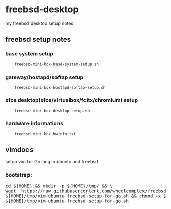 # freebsd-desktop
my freebsd desktop setup notes

## freebsd setup notes

### base system setup
        freebsd-mini-box-base-system-setup.sh

### gateway/hostapd/softap setup
        freebsd-mini-box-hostapd-softap-setup.sh

### xfce desktop(xfce/virtualbox/fcitx/chromium) setup
        freebsd-mini-box-desktop-setup.sh

### hardware informations
        freebsd-mini-box-hwinfo.txt

## vimdocs

setup vim for Go lang in ubuntu and freebsd

### bootstrap:
<pre>
cd ${HOME} && mkdir -p ${HOME}/tmp/ && \
wget 'https://raw.githubusercontent.com/wheelcomplex/freebsd-desktop/master/vimdosc/vim-ubuntu-freebsd-setup-for-go.sh' -O \
${HOME}/tmp/vim-ubuntu-freebsd-setup-for-go.sh && chmod +x ${HOME}/tmp/vim-ubuntu-freebsd-setup-for-go.sh && \
${HOME}/tmp/vim-ubuntu-freebsd-setup-for-go.sh
</pre>
